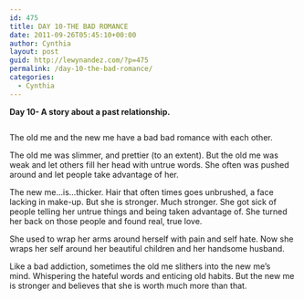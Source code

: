 ```yaml
---
id: 475
title: DAY 10-THE BAD ROMANCE
date: 2011-09-26T05:45:10+00:00
author: Cynthia
layout: post
guid: http://lewynandez.com/?p=475
permalink: /day-10-the-bad-romance/
categories:
  - Cynthia
---
```

**Day 10- A story about a past relationship.**

<a href="http://i1.wp.com/lewynandez.com/wp-content/uploads/2011/09/199929_1002972430207_1101738840_18312_5677_n.jpg" rel="lightbox[475]"><img class="alignnone size-medium wp-image-476" title="199929_1002972430207_1101738840_18312_5677_n" src="http://i2.wp.com/lewynandez.com/wp-content/uploads/2011/09/199929_1002972430207_1101738840_18312_5677_n-224x300.jpg?fit=224%2C300" alt="" srcset="http://i1.wp.com/lewynandez.com/wp-content/uploads/2011/09/199929_1002972430207_1101738840_18312_5677_n.jpg?resize=224%2C300 224w, http://i1.wp.com/lewynandez.com/wp-content/uploads/2011/09/199929_1002972430207_1101738840_18312_5677_n.jpg?w=452 452w" sizes="(max-width: 224px) 100vw, 224px" data-recalc-dims="1" /></a><a href="http://i0.wp.com/lewynandez.com/wp-content/uploads/2011/09/294385_2326822805639_1101738840_2815115_1846518196_n.jpg" rel="lightbox[475]"><img class="alignright size-medium wp-image-477" title="294385_2326822805639_1101738840_2815115_1846518196_n" src="http://i0.wp.com/lewynandez.com/wp-content/uploads/2011/09/294385_2326822805639_1101738840_2815115_1846518196_n-221x300.jpg?fit=221%2C300" alt="" srcset="http://i0.wp.com/lewynandez.com/wp-content/uploads/2011/09/294385_2326822805639_1101738840_2815115_1846518196_n.jpg?resize=221%2C300 221w, http://i0.wp.com/lewynandez.com/wp-content/uploads/2011/09/294385_2326822805639_1101738840_2815115_1846518196_n.jpg?w=532 532w" sizes="(max-width: 221px) 100vw, 221px" data-recalc-dims="1" /></a>

The old me and the new me have a bad bad romance with each other.

The old me was slimmer, and prettier (to an extent). But the old me was weak and let others fill her head with untrue words. She often was pushed around and let people take advantage of her.

The new me&#8230;is&#8230;thicker. Hair that often times goes unbrushed, a face lacking in make-up. But she is stronger. Much stronger. She got sick of people telling her untrue things and being taken advantage of. She turned her back on those people and found real, true love.

She used to wrap her arms around herself with pain and self hate. Now she wraps her self around her beautiful children and her handsome husband.

Like a bad addiction, sometimes the old me slithers into the new me&#8217;s mind. Whispering the hateful words and enticing old habits. But the new me is stronger and believes that she is worth much more than that.

<a href="http://lewynandez.com/wp-content/uploads/2011/09/199929_1002972430207_1101738840_18312_5677_n.jpg" rel="lightbox[475]"><br /> </a>